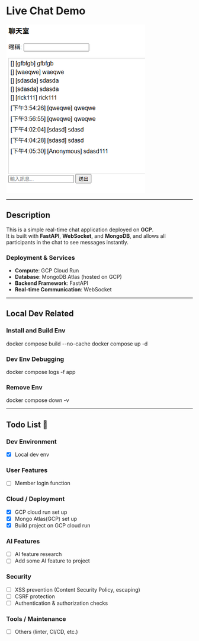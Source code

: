 # Live Chat Demo
![Demo](assets/demo.png)

---

## Description

This is a simple real-time chat application deployed on **GCP**.  
It is built with **FastAPI**, **WebSocket**, and **MongoDB**, and allows all participants in the chat to see messages instantly.  

### Deployment & Services
- **Compute**: GCP Cloud Run  
- **Database**: MongoDB Atlas (hosted on GCP)  
- **Backend Framework**: FastAPI  
- **Real-time Communication**: WebSocket

---

## Local Dev Related

### Install and Build Env
docker compose build --no-cache
docker compose up -d

### Dev Env Debugging
docker compose logs -f app

### Remove Env
docker compose down -v

---

## Todo List 📝

### Dev Environment
- [X] Local dev env

### User Features
- [ ] Member login function

### Cloud / Deployment
- [X] GCP cloud run set up
- [X] Mongo Atlas(GCP) set up
- [X] Build project on GCP cloud run

### AI Features
- [ ] AI feature research
- [ ] Add some AI feature to project

### Security
- [ ] XSS prevention (Content Security Policy, escaping)
- [ ] CSRF protection
- [ ] Authentication & authorization checks

### Tools / Maintenance
- [ ] Others (linter, CI/CD, etc.)


